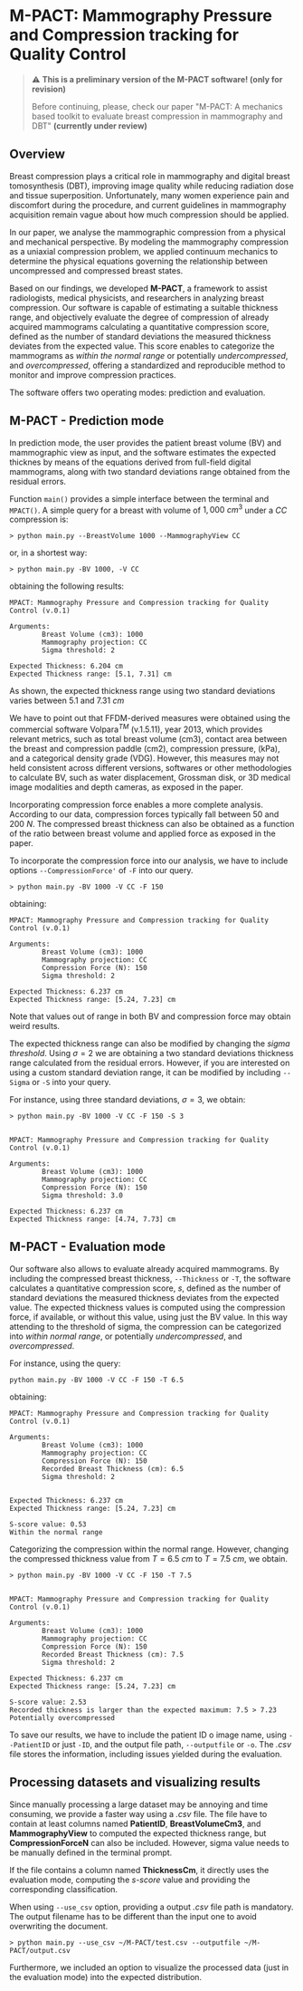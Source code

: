 # M-PACT: Mammography Pressure and Compression tracking for Quality Control

>:warning: **This is a preliminary version of the M-PACT software! (only for revision)**
> 
>Before continuing, please, check our paper "M-PACT: A mechanics based toolkit to evaluate 
breast compression in mammography and DBT" **(currently under review)**

## Overview

Breast compression plays a critical role in mammography and digital breast tomosynthesis (DBT),
improving image quality while reducing radiation dose and tissue superposition.
Unfortunately, many women experience pain and discomfort during the procedure, 
and current guidelines in mammography acquisition remain vague about how much compression should be applied.

In our paper, we analyse the mammographic compression from a physical and mechanical perspective. 
By modeling the mammography compression as a uniaxial compression problem, we applied continuum mechanics to determine
the physical equations governing the relationship between uncompressed and compressed breast states.

Based  on our findings, we developed **M-PACT**, a framework to assist radiologists, medical physicists, and researchers
in analyzing breast compression. Our software is capable of estimating a suitable thickness
range, and objectively evaluate the degree of compression of already acquired mammograms calculating a quantitative 
compression score, defined as the number of standard deviations the measured thickness deviates from the expected value.
This score enables to categorize the mammograms as *within the normal range* or potentially *undercompressed*, and 
*overcompressed*, offering a standardized and reproducible method to monitor and improve compression practices.

[comment]:<> (This tool has potential applications in quality control, technologist training, and even real-time clinical 
decision support, offering a standardized and reproducible method to monitor and improve compression practices.)

[comment]:<> (By bridging the gap between physical modeling and clinical practice, our work aims to support a more personalized 
and standardized compression approach)

The software offers two operating modes: prediction and evaluation.


## M-PACT - Prediction mode

In prediction mode, the user provides the patient breast volume (BV) and mammographic view as input, and the software
estimates the expected thicknes  by means of the equations derived from full-field digital mammograms, along with 
two standard deviations range obtained from the residual errors. 

Function ```main()``` provides a simple interface between the terminal and  ```MPACT()```. A simple query for a breast 
with volume of $1,000~cm^3$ under a *CC* compression is:

```commandline
> python main.py --BreastVolume 1000 --MammographyView CC
```

or, in a shortest way:

```commandline
> python main.py -BV 1000, -V CC
```

obtaining the following results:

```commandline
MPACT: Mammography Pressure and Compression tracking for Quality Control (v.0.1)

Arguments:
        Breast Volume (cm3): 1000
        Mammography projection: CC
        Sigma threshold: 2

Expected Thickness: 6.204 cm
Expected Thickness range: [5.1, 7.31] cm
```

As shown, the expected thickness range using two standard deviations varies between $5.1$ and $7.31~cm$

We have to point out that FFDM-derived measures were obtained using the commercial software Volpara$^{TM}$ (v.1.5.11), 
year 2013, which provides relevant metrics, such as total breast volume (cm3), contact area between the breast and 
compression paddle (cm2), compression pressure, (kPa), and a categorical density grade (VDG). However, this measures 
may not held consistent across different versions, softwares or other methodologies to calculate BV, such as water displacement, 
 Grossman disk, or 3D medical image modalities and depth cameras, as exposed in the paper.

Incorporating compression force enables a more complete analysis. According to our data, compression forces typically
fall between $50$ and $200~N$. The compressed breast thickness can also be obtained as a function of the ratio between 
breast volume and applied force as exposed in the paper.  

To incorporate the compression force into our analysis, we have to include options ```--CompressionForce'``` of ```-F```
into our query.

```commandline
> python main.py -BV 1000 -V CC -F 150
```

obtaining:

```commandline
MPACT: Mammography Pressure and Compression tracking for Quality Control (v.0.1)

Arguments:
        Breast Volume (cm3): 1000
        Mammography projection: CC
        Compression Force (N): 150
        Sigma threshold: 2

Expected Thickness: 6.237 cm
Expected Thickness range: [5.24, 7.23] cm
```

Note that values out of range in both BV and compression force may obtain weird results.

The expected thickness range can also be modified by changing the *sigma threshold*. Using $\sigma=2$ we are obtaining a 
two standard deviations thickness range calculated from the residual errors. However, if you are interested on using a
custom standard deviation range, it can be modified by including ```--Sigma``` or ```-S``` 
into your query. 

For instance, using three standard deviations, $\sigma=3$, we obtain:

```commandline
> python main.py -BV 1000 -V CC -F 150 -S 3


MPACT: Mammography Pressure and Compression tracking for Quality Control (v.0.1)

Arguments:
        Breast Volume (cm3): 1000
        Mammography projection: CC
        Compression Force (N): 150
        Sigma threshold: 3.0

Expected Thickness: 6.237 cm
Expected Thickness range: [4.74, 7.73] cm
```

## M-PACT - Evaluation mode

Our software also allows to evaluate already acquired mammograms. By including the compressed
breast thickness, ```--Thickness``` or ```-T```, the software calculates a quantitative compression score, $s$,
defined as the number of standard deviations the measured thickness deviates from the expected value. 
The expected thickness values is computed using the compression force, if available, or without this value, 
using just the BV value. In this way attending to the threshold of sigma, the compression can be categorized into 
*within normal range*, or potentially *undercompressed*, and *overcompressed*. 

For instance, using the query: 

```commandline
python main.py -BV 1000 -V CC -F 150 -T 6.5
```

obtaining:

```commandline
MPACT: Mammography Pressure and Compression tracking for Quality Control (v.0.1)

Arguments:
        Breast Volume (cm3): 1000
        Mammography projection: CC
        Compression Force (N): 150
        Recorded Breast Thickness (cm): 6.5
        Sigma threshold: 2


Expected Thickness: 6.237 cm
Expected Thickness range: [5.24, 7.23] cm

S-score value: 0.53
Within the normal range
```

Categorizing the compression within the normal range. However, changing the compressed thickness value from $T=6.5~cm$ 
to $T=7.5~cm$, we obtain.

```commandline
> python main.py -BV 1000 -V CC -F 150 -T 7.5


MPACT: Mammography Pressure and Compression tracking for Quality Control (v.0.1)

Arguments:
        Breast Volume (cm3): 1000
        Mammography projection: CC
        Compression Force (N): 150
        Recorded Breast Thickness (cm): 7.5
        Sigma threshold: 2
    
Expected Thickness: 6.237 cm
Expected Thickness range: [5.24, 7.23] cm

S-score value: 2.53
Recorded thickness is larger than the expected maximum: 7.5 > 7.23
Potentially overcompressed
```

To save our results, we have to include the patient ID o image name, using ```--PatientID``` or just ```-ID```, and the
output file path, ```--outputfile``` or ```-o```. The *.csv* file stores the information, including issues yielded during
the evaluation.

## Processing datasets and visualizing results

Since manually processing a large dataset may be annoying and time consuming, we provide a faster way using a *.csv* file.
The file have to contain at least columns named **PatientID**, **BreastVolumeCm3**, and **MammographyView** to computed
the expected thickness range, but **CompressionForceN** can also be included. However, sigma value needs to be manually
defined in the terminal prompt.

If the file contains a column named **ThicknessCm**, it directly uses the evaluation mode, computing the *s-score* value
and providing the corresponding classification.

When using ```--use_csv``` option, providing a output *.csv* file path is mandatory. The output filename has to be different
than the input one to avoid overwriting the document. 

```commandline
> python main.py --use_csv ~/M-PACT/test.csv --outputfile ~/M-PACT/output.csv
```

Furthermore, we included an option to visualize the processed data (just in the evaluation mode) into the expected 
distribution.  